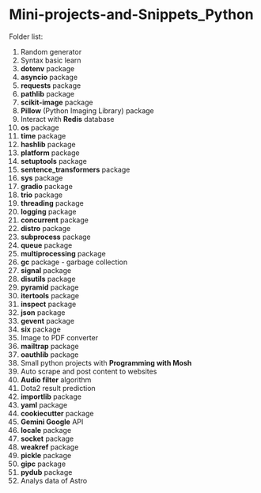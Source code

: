 # Mini-projects-and-Snippets_Python

Folder list:

1. Random generator
2. Syntax basic learn
3. **dotenv** package
4. **asyncio** package
5. **requests** package
6. **pathlib** package
7. **scikit-image** package
8. **Pillow** (Python Imaging Library) package
9. Interact with **Redis** database
10. **os** package
11. **time** package
12. **hashlib** package
13. **platform** package
14. **setuptools** package
15. **sentence_transformers** package
16. **sys** package
17. **gradio** package
18. **trio** package
19. **threading** package
20. **logging** package
21. **concurrent** package
22. **distro** package
23. **subprocess** package
24. **queue** package
25. **multiprocessing** package
26. **gc** package - garbage collection
27. **signal** package
28. **disutils** package
29. **pyramid** package
30. **itertools** package
31. **inspect** package
32. **json** package
33. **gevent** package
34. **six** package
35. Image to PDF converter
36. **mailtrap** package
37. **oauthlib** package
38. Small python projects with **Programming with Mosh**
39. Auto scrape and post content to websites
40. **Audio filter** algorithm
41. Dota2 result prediction
42. **importlib** package
43. **yaml** package
44. **cookiecutter** package
45. **Gemini Google** API
46. **locale** package
47. **socket** package
48. **weakref** package
49. **pickle** package
50. **gipc** package
51. **pydub** package
52. Analys data of Astro